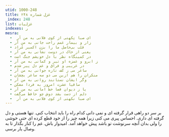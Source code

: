 ```yaml
---
utid: 1000-248
title: غزل شماره ۲۴۸
_index: 248
list: غزلیات
indexes: ر
mesra:
  - ‌ ای صبا نِکهتی از کوی فلانی به من آر
  - زار و بیمار غمم راحت جانی به من آر
  - قلب بی‌حاصل ما را بزن اکسیر مُراد
  - یعنی از خاک در دوست نشانی به من آر
  - در کمینگاه نظر با دل خویشم جنگ است
  - ز ابرو و غمزه او تیر و کمانی به من آر
  - در غریبی و فراق و غم دل پیر شدم
  - ساغر می ز کف تازه جوانی به من آر
  - منکران را هم ازین می دو سه ساغر بچشان
  - وگر ایشان نستانند روانی به من آر
  - ساقیا عشرت امروز به فردا مفکن
  - یا ز دیوان قضا خطّ امانی به من آر
  - دلم از دست بشد دوش چو حافظ می‌گفت
  - ‌ ای صبا نکهتی از کوی فلانی به من آر
---
```

بر سر دو راهی قرار گرفته ای و نمی دانی کدام راه را باید انتخاب کنی. تنها هستی و دل گرفته ای داری. احساس پیری می کنی زیرا همه چیز را از خود قطع کرده ای حتی خوشی را ولی بدان آنچه سرنوشت تو باشد پیش خواهد آمد. امیدوار باش. غم را کنار بگذار تا به وصال یار برسی.
